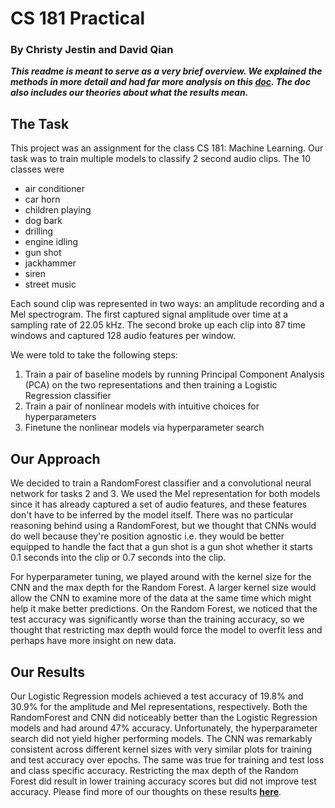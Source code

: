 # CS 181 Practical
### By Christy Jestin and David Qian

***This readme is meant to serve as a very brief overview. We explained the methods in more detail and had far more analysis on this [doc](https://github.com/christyjestin/cs181-s22-homeworks/blob/481450d3d61a5ac8af8c7893e54b4b92583c192e/PDFs/Practical.pdf). The doc also includes our theories about what the results mean.***

## The Task
This project was an assignment for the class CS 181: Machine Learning. Our task was to train multiple models to classify 2 second audio clips. The 10 classes were
- air conditioner
- car horn
- children playing
- dog bark
- drilling
- engine idling
- gun shot
- jackhammer
- siren
- street music

Each sound clip was represented in two ways: an amplitude recording and a Mel spectrogram. The first captured signal amplitude over time at a sampling rate of 22.05 kHz. The second broke up each clip into 87 time windows and captured 128 audio features per window.

We were told to take the following steps:
1. Train a pair of baseline models by running Principal Component Analysis (PCA) on the two representations and then training a Logistic Regression classifier
2. Train a pair of nonlinear models with intuitive choices for hyperparameters
3. Finetune the nonlinear models via hyperparameter search

## Our Approach
We decided to train a RandomForest classifier and a convolutional neural network for tasks 2 and 3. We used the Mel representation for both models since it has already captured a set of audio features, and these features don't have to be inferred by the model itself. There was no particular reasoning behind using a RandomForest, but we thought that CNNs would do well because they're position agnostic i.e. they would be better equipped to handle the fact that a gun shot is a gun shot whether it starts 0.1 seconds into the clip or 0.7 seconds into the clip.

For hyperparameter tuning, we played around with the kernel size for the CNN and the max depth for the Random Forest. A larger kernel size would allow the CNN to examine more of the data at the same time which might help it make better predictions. On the Random Forest, we noticed that the test accuracy was significantly worse than the training accuracy, so we thought that restricting max depth would force the model to overfit less and perhaps have more insight on new data.

## Our Results
Our Logistic Regression models achieved a test accuracy of 19.8% and 30.9% for the amplitude and Mel representations, respectively. Both the RandomForest and CNN did noticeably better than the Logistic Regression models and had around 47% accuracy. Unfortunately, the hyperparameter search did not yield higher performing models. The CNN was remarkably consistent across different kernel sizes with very similar plots for training and test accuracy over epochs. The same was true for training and test loss and class specific accuracy. Restricting the max depth of the Random Forest did result in lower training accuracy scores but did not improve test accuracy. Please find more of our thoughts on these results **[here](https://github.com/christyjestin/cs181-s22-homeworks/blob/481450d3d61a5ac8af8c7893e54b4b92583c192e/PDFs/Practical.pdf)**.